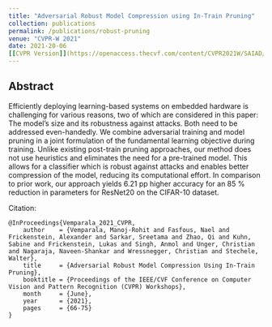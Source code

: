 ```yaml
---
title: "Adversarial Robust Model Compression using In-Train Pruning"
collection: publications
permalink: /publications/robust-pruning
venue: "CVPR-W 2021"
date: 2021-20-06
[[CVPR Version]](https://openaccess.thecvf.com/content/CVPR2021W/SAIAD/papers/Vemparala_Adversarial_Robust_Model_Compression_Using_In-Train_Pruning_CVPRW_2021_paper.pdf) [[Slide]](http://manojrohit.github.io/files/final_presentation_saiad_github.pdf)
---
```


## Abstract
Efficiently deploying learning-based systems on embedded hardware is challenging for various reasons, two of which are considered in this paper: The model’s size and its robustness against attacks. Both need to be addressed even-handedly. We combine adversarial training and model pruning in a joint formulation of the fundamental learning objective during training. Unlike existing post-train pruning approaches, our method does not use heuristics and eliminates the need for a pre-trained model. This allows for a classifier which is robust against attacks and enables better compression of the model, reducing its computational effort. In comparison to prior work, our approach yields 6.21 pp higher accuracy for an 85 % reduction in parameters for ResNet20 on the CIFAR-10 dataset.

Citation:
    
    @InProceedings{Vemparala_2021_CVPR,
        author    = {Vemparala, Manoj-Rohit and Fasfous, Nael and Frickenstein, Alexander and Sarkar, Sreetama and Zhao, Qi and Kuhn, Sabine and Frickenstein, Lukas and Singh, Anmol and Unger, Christian and Nagaraja, Naveen-Shankar and Wressnegger, Christian and Stechele, Walter},
        title     = {Adversarial Robust Model Compression Using In-Train Pruning},
        booktitle = {Proceedings of the IEEE/CVF Conference on Computer Vision and Pattern Recognition (CVPR) Workshops},
        month     = {June},
        year      = {2021},
        pages     = {66-75}
    }